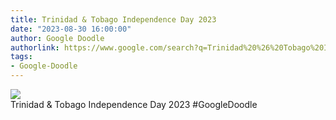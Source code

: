 ```yaml
---
title: Trinidad & Tobago Independence Day 2023
date: "2023-08-30 16:00:00"
author: Google Doodle
authorlink: https://www.google.com/search?q=Trinidad%20%26%20Tobago%20Independence%20Day%202023
tags:
- Google-Doodle
---
```

<img src="https://www.google.com/logos/doodles/2023/trinidad-tobago-independence-day-2023-6753651837109930.2-law.gif" referrerpolicy="no-referrer"><br>Trinidad &amp; Tobago Independence Day 2023 #GoogleDoodle